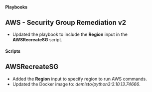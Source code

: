 
#### Playbooks

## AWS - Security Group Remediation v2

- Updated the playbook to include the **Region** input in the **AWSRecreateSG** script.

#### Scripts

## AWSRecreateSG

- Added the **Region** input to specify region to run AWS commands.
- Updated the Docker image to: *demisto/python3:3.10.13.74666*.
